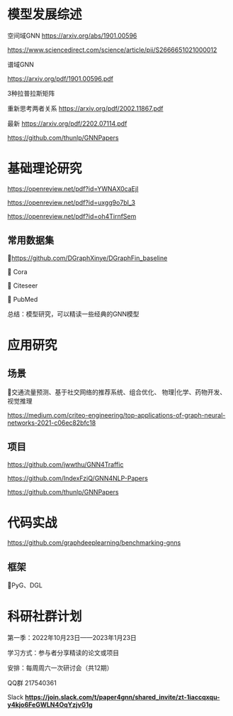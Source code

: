 # 模型发展综述
空间域GNN
https://arxiv.org/abs/1901.00596

https://www.sciencedirect.com/science/article/pii/S2666651021000012



谱域GNN

https://arxiv.org/pdf/1901.00596.pdf

3种拉普拉斯矩阵



重新思考两者关系
https://arxiv.org/pdf/2002.11867.pdf



最新
https://arxiv.org/pdf/2202.07114.pdf

https://github.com/thunlp/GNNPapers





# 基础理论研究

https://openreview.net/pdf?id=YWNAX0caEjI

https://openreview.net/pdf?id=uxgg9o7bI_3

https://openreview.net/pdf?id=oh4TirnfSem

## 常用数据集

🎈https://github.com/DGraphXinye/DGraphFin_baseline

🔑 Cora

🔑 Citeseer

🔑 PubMed

总结：模型研究，可以精读一些经典的GNN模型





# 应用研究

## 场景

🍕交通流量预测、基于社交网络的推荐系统、组合优化、 物理|化学、药物开发、视觉推理

https://medium.com/criteo-engineering/top-applications-of-graph-neural-networks-2021-c06ec82bfc18



## 项目

https://github.com/jwwthu/GNN4Traffic

https://github.com/IndexFziQ/GNN4NLP-Papers

https://github.com/thunlp/GNNPapers





# 代码实战

https://github.com/graphdeeplearning/benchmarking-gnns

## 框架

🎯PyG、DGL





# 科研社群计划

第一季：2022年10月23日——2023年1月23日

学习方式：参与者分享精读的论文或项目

安排：每周周六一次研讨会（共12期）

QQ群   217540361

Slack    **https://join.slack.com/t/paper4gnn/shared_invite/zt-1iaccqxqu-y4kjo6FeGWLN4OqYzjvG1g**











